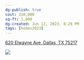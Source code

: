 ```yaml
---
dg-publish: true
cost: 310,000
sq-ft: 1,600
dg-created: Jun 12, 2023, 8:29 PM
tags: [homes2023]
---
```


[620 Elwayne Ave, Dallas, TX 75217](https://www.homes.com/property/620-elwayne-ave-dallas-tx/fwj81wjntlwpd/)

![](https://images.homes.com/listings/116/3396701523-512670651-original.jpg)